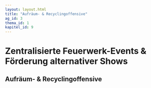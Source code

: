 ```yaml
---
layout: layout.html
title: "Aufräum- & Recyclingoffensive"
ag_id: 3
thema_id: 1
kapitel_id: 9
---
```


# Zentralisierte Feuerwerk-Events & Förderung alternativer Shows

## Aufräum- & Recyclingoffensive
